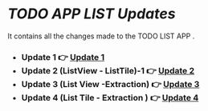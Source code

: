 # _TODO APP LIST Updates_
It contains all the changes made to the TODO LIST APP  .
<h3> 
  <ul>
    <li> Update 1 👉 <a href = "https://github.com/AvinandanBose/todolistapp_updates/tree/main/Update%201"> Update 1 </a> </li>
    <li> Update 2 (ListView - ListTile)-1 👉 <a href = "https://github.com/AvinandanBose/todolistapp_updates/tree/main/Update%202%20(ListView%20-%20ListTile)-1"> Update 2 </a> </li>
    
<li> Update 3 (List View -Extraction) 👉 <a href = "https://github.com/AvinandanBose/todolistapp_updates/tree/main/Update%203%20(List%20View%20-Extraction)"> Update 3 </a> </li>
    
  <li> Update 4 (List Tile - Extraction ) 👉 <a href = "https://github.com/AvinandanBose/todolistapp_updates/tree/main/Update%204%20(List%20Tile%20-%20Extraction%20)"> Update 4 </a> </li>
  </ul>
  </h3>
